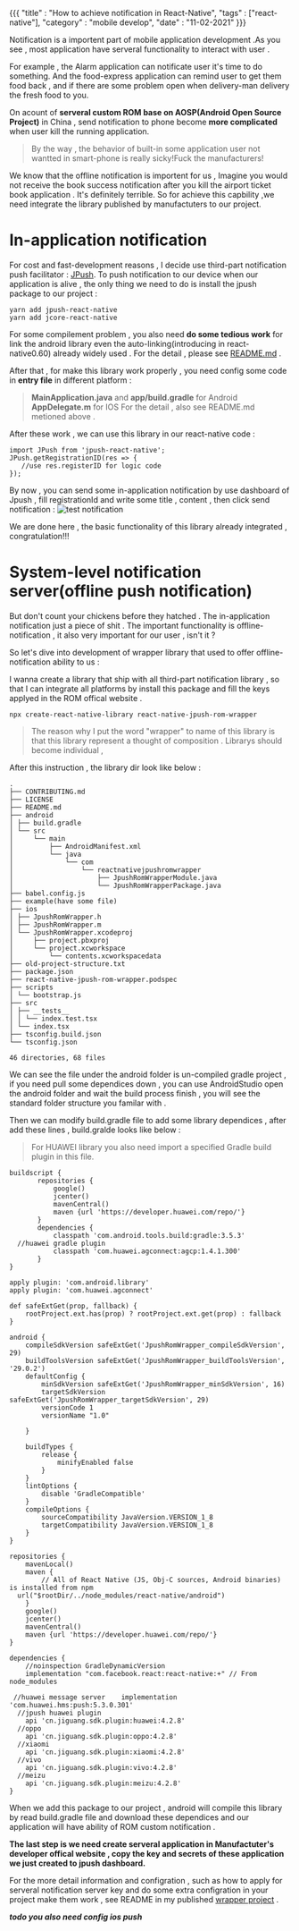 {{{
    "title"    : "How to achieve notification in React-Native",
    "tags"     : ["react-native"],
    "category" : "mobile develop",
    "date"     : "11-02-2021"
}}}

Notification is a importent part of mobile application development .As you see , most  application have serveral functionality to interact with user .

For example , the Alarm application can notificate user it's time to do something. And the food-express application can remind user to get them food back , and if there are some problem open when delivery-man delivery the fresh food to you.

On acount of **serveral custom ROM base on AOSP(Android Open Source Project)** in China , send notification to phone become **more complicated** when user kill the running application.
>By the way , the behavior of built-in some application user not wantted in smart-phone is really sicky!Fuck the manufacturers!

We know that the offline notification is importent for us , Imagine you would not receive the book success notification after you kill the airport ticket book application . It's definitely terrible. So for achieve this capbility ,we need integrate the library published by manufactuters to our project.

# In-application notification

For cost and fast-development reasons , I decide use third-part notification push facilitator : [JPush](https://www.jiguang.cn/).
To push notification to our device when our application is alive , the only thing we need to do is install the jpush package to our project :

    yarn add jpush-react-native
    yarn add jcore-react-native

For some compilement problem , you also need **do some tedious work** for link the android library even the auto-linking(introducing in react-native0.60) already widely used . For the detail , please see  [README.md](https://github.com/jpush/jpush-react-native) .

After that , for make this library work properly , you need config some code in **entry file** in different platform :
>**MainApplication.java** and **app/build.gradle** for Android
>**AppDelegate.m** for IOS
>For the detail , also see README.md metioned above .

After these work , we can use this library in our react-native code :

```
import JPush from 'jpush-react-native';
JPush.getRegistrationID(res => {  
   //use res.registerID for logic code 
});
```
By now , you can send some in-application notification by use dashboard of Jpush , fill registrationId and write some title , content , then click send notification :
![test notification](http://www.deepcode.site:9000/blog/jpush/jpush-test-push.jpg)

We are done here , the basic functionality of this library already integrated , congratulation!!!

# System-level notification server(offline push notification)

But don't count your chickens before they hatched . The in-application notification just a piece of shit . The important functionality is offline-notification ,  it also very important for our user , isn't it ?

So let's dive into development of wrapper library that used to offer offline-notification ability to us :

I wanna create a library that ship with all third-part notification library , so that I can integrate all platforms by install this package and fill the keys applyed in the ROM offical website .
```
npx create-react-native-library react-native-jpush-rom-wrapper
```
> The reason why I put the word "wrapper" to name of this library is that this library represent a thought of composition .
> Librarys should become individual ,

After this instruction , the library dir look like below :
```
.  
├── CONTRIBUTING.md  
├── LICENSE  
├── README.md  
├── android  
│ ├── build.gradle  
│ └── src  
│     └── main  
│         ├── AndroidManifest.xml  
│         └── java  
│             └── com  
│                 └── reactnativejpushromwrapper  
│                     ├── JpushRomWrapperModule.java  
│                     └── JpushRomWrapperPackage.java  
├── babel.config.js  
├── example(have some file)  
├── ios  
│ ├── JpushRomWrapper.h  
│ ├── JpushRomWrapper.m  
│ └── JpushRomWrapper.xcodeproj  
│     ├── project.pbxproj  
│     └── project.xcworkspace  
│         └── contents.xcworkspacedata  
├── old-project-structure.txt  
├── package.json  
├── react-native-jpush-rom-wrapper.podspec  
├── scripts  
│ └── bootstrap.js  
├── src  
│ ├── __tests__  
│ │ └── index.test.tsx  
│ └── index.tsx  
├── tsconfig.build.json  
└── tsconfig.json  
  
46 directories, 68 files
```
We can see the file under the android folder is un-compiled gradle project , if you need pull some dependices down , you can use AndroidStudio open the android folder and wait the build process finish , you will see the standard folder structure you familar with .

Then we can modify build.gradle file  to add some library dependices , after add these lines , build.gralde looks like below :
> For HUAWEI library you also need import a specified Gradle build plugin in this file.

```
buildscript {  
       repositories {  
           google()  
           jcenter()  
           mavenCentral()  
           maven {url 'https://developer.huawei.com/repo/'}  
       }  
       dependencies {  
           classpath 'com.android.tools.build:gradle:3.5.3'  
  //huawei gradle plugin  
           classpath 'com.huawei.agconnect:agcp:1.4.1.300'  
       }  
}  
  
apply plugin: 'com.android.library'  
apply plugin: 'com.huawei.agconnect'  
  
def safeExtGet(prop, fallback) {  
    rootProject.ext.has(prop) ? rootProject.ext.get(prop) : fallback  
}  
  
android {  
    compileSdkVersion safeExtGet('JpushRomWrapper_compileSdkVersion', 29)  
    buildToolsVersion safeExtGet('JpushRomWrapper_buildToolsVersion', '29.0.2')  
    defaultConfig {  
        minSdkVersion safeExtGet('JpushRomWrapper_minSdkVersion', 16)  
        targetSdkVersion safeExtGet('JpushRomWrapper_targetSdkVersion', 29)  
        versionCode 1  
        versionName "1.0"  
  
    }  
  
    buildTypes {  
        release {  
            minifyEnabled false  
        }  
    }  
    lintOptions {  
        disable 'GradleCompatible'  
    }  
    compileOptions {  
        sourceCompatibility JavaVersion.VERSION_1_8  
        targetCompatibility JavaVersion.VERSION_1_8  
    }  
}  
  
repositories {  
    mavenLocal()  
    maven {  
        // All of React Native (JS, Obj-C sources, Android binaries) is installed from npm  
  url("$rootDir/../node_modules/react-native/android")  
    }  
    google()  
    jcenter()  
    mavenCentral()  
    maven {url 'https://developer.huawei.com/repo/'}  
}  
  
dependencies {  
    //noinspection GradleDynamicVersion  
    implementation "com.facebook.react:react-native:+" // From node_modules  
  
 //huawei message server    implementation 'com.huawei.hms:push:5.3.0.301'  
  //jpush huawei plugin  
    api 'cn.jiguang.sdk.plugin:huawei:4.2.8'  
  //oppo  
    api 'cn.jiguang.sdk.plugin:oppo:4.2.8'  
  //xiaomi  
    api 'cn.jiguang.sdk.plugin:xiaomi:4.2.8'  
  //vivo  
    api 'cn.jiguang.sdk.plugin:vivo:4.2.8'  
  //meizu  
    api 'cn.jiguang.sdk.plugin:meizu:4.2.8'  
}
```
When we add this package to our project , android will compile this library by read  build.gradle file and download these dependices and our application will have ability of ROM custom notification .

**The last step is we need create serveral application in Manufactuter's developer offical website , copy the key and secrets of these application we just created to jpush dashboard.**

For the more detail information and configration , such as how to apply for serveral notification server key and do some extra configration in your project make them work ,  see README in my published [ wrapper project](https://github.com/DeepRolling/react-native-jpush-rom-wrapper) .


***todo you also need config ios push***
